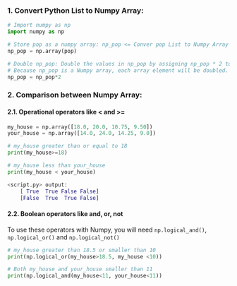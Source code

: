### 1. Convert Python List to Numpy Array:


```Python
# Import numpy as np
import numpy as np

# Store pop as a numpy array: np_pop <= Conver pop List to Numpy Array
np_pop = np.array(pop)

# Double np_pop: Double the values in np_pop by assigning np_pop * 2 to np_pop again. 
# Because np_pop is a Numpy array, each array element will be doubled.
np_pop = np_pop*2
```

### 2. Comparison between Numpy Array:
#### 2.1. Operational operators like < and >=

```Python
my_house = np.array([18.0, 20.0, 10.75, 9.50])
your_house = np.array([14.0, 24.0, 14.25, 9.0])

# my_house greater than or equal to 18
print(my_house>=18)

# my_house less than your_house
print(my_house < your_house)

<script.py> output:
    [ True  True False False]
    [False  True  True False]
```

#### 2.2. Boolean operators like and, or, not

To use these operators with Numpy, you will need `np.logical_and()`, `np.logical_or()` and `np.logical_not()`

```Python
# my_house greater than 18.5 or smaller than 10
print(np.logical_or(my_house>18.5, my_house <10))

# Both my_house and your_house smaller than 11
print(np.logical_and(my_house<11, your_house<11))
```
